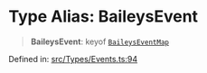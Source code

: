 # Type Alias: BaileysEvent

> **BaileysEvent**: keyof [`BaileysEventMap`](BaileysEventMap.md)

Defined in: [src/Types/Events.ts:94](https://github.com/Fokusdotid/Baileys/blob/d7495b24bcd136e35724329fba661cfcc0bc8eed/src/Types/Events.ts#L94)
